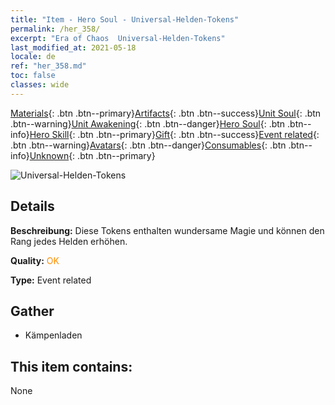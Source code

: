 ```yaml
---
title: "Item - Hero Soul - Universal-Helden-Tokens"
permalink: /her_358/
excerpt: "Era of Chaos  Universal-Helden-Tokens"
last_modified_at: 2021-05-18
locale: de
ref: "her_358.md"
toc: false
classes: wide
---
```

 [Materials](/ItemsDE/){: .btn .btn--primary}[Artifacts](/ItemsDE/Artifacts/){: .btn .btn--success}[Unit Soul](/ItemsDE/UnitSoul/){: .btn .btn--warning}[Unit Awakening](/ItemsDE/UnitAwakening/){: .btn .btn--danger}[Hero Soul](/ItemsDE/HeroSoul/){: .btn .btn--info}[Hero Skill](/ItemsDE/HeroSkill/){: .btn .btn--primary}[Gift](/ItemsDE/Gift/){: .btn .btn--success}[Event related](/ItemsDE/Events/){: .btn .btn--warning}[Avatars](/ItemsDE/Avatars/){: .btn .btn--danger}[Consumables](/ItemsDE/Consumables/){: .btn .btn--info}[Unknown](/ItemsDE/Unknown/){: .btn .btn--primary}

 ![Universal-Helden-Tokens](/images/t/i_tool_3002.png)

## Details
 **Beschreibung:** Diese Tokens enthalten wundersame Magie und können den Rang jedes Helden erhöhen.

 **Quality:** <span style="color: #FF8C00">OK</span>

 **Type:** Event related

## Gather

*    Kämpenladen 

## This item contains:

  None

